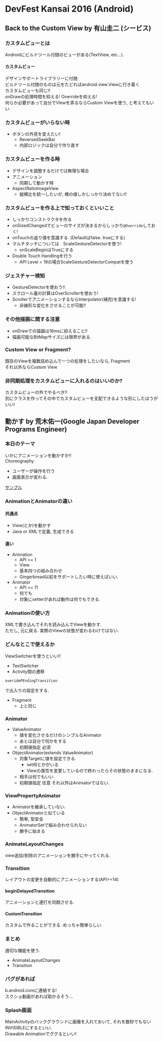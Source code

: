 # DevFest Kansai 2016 (Android)
## Back to the Custom View by 有山圭二 (シービス)
### カスタムビューとは
Androidにビルドツール付随のビューがある(TextView, etc...).</br>
####  カスタムビュー
デザインサポートライブラリーに付随</br>
ビルドツール付随のものは元をたどればandroid.view.Viewに行き着く</br>
カスタムビューも同じ!!</br>
onDrawの処理時間を抑える! Overrideを抑える!</br>
何らか必要があって自分でViewを弄るならCustom Viewを使う, と考えてもいい.
### カスタムビューがいらない時
* ボタンの外見を変えたい!
  * ReversedSeekBar
  * 内部ロジックは自分で作り直す　
### カスタムビューを作る時
* デザインを調整するだけでは無理な場合　
* アニメーション
  * 同期して動かす時　
* AspectRatioImageView
   * 縦横比を統一したいが, 横の値しかしっかり決めてない!!
### カスタムビューを作る上で知っておくといいこと
* しっかりコンストラクタを作る
* onSizedChangedでビューのサイズが決まるからしっかり```@Override```しておく!
* onTouchの返り値を意識する. (Defaultはfalse. trueにする)
* マルチタッチについては　ScaleGestureDetectorを使う!
  * onScaleBeginはTrueにする
* Double Touch Handlingを行う
  * API Level < 19の場合ScaleGestureDetectorCompatを使う　
### ジェスチャー検知
* GestureDetectorを使おう!! </br>
* スクロール量の計算はOverScrollerを使おう!</br>
* ScrollerでアニメーションするならInterpolator(補完)を意識する!
  * 非線形な変化をさせることが可能!!
### その他描画に関する注意　
* onDrawでの描画は16msに抑えること!!
* 描画可能なBitMapサイズには限界がある.
### Custom View or Fragment?
既存のViewを複数詰め込んで一つの処理をしたいなら, Fragment</br>
それ以外ならCustom View
### 非同期処理をカスタムビューに入れるのはいいのか?
カスタムビューの外でやるべき!! </br>
別にクラスを作ってその中でカスタムビューを支配できるような形にしたほうがいい!
## 動かす by 荒木佑一(Google Japan Developer Programs Engineer)
### 本日のテーマ
いかにアニメーションを動かすか!!</br>
Choreography
* ユーザーが操作を行う
* 画面表示が変わる.

[サンプル]("https://goo.gl/zaR6H2")
### AnimationとAnimatorの違い
#### 共通点
* View(とか)を動かす
* Java or XMLで定義, 生成できる
#### 違い
* Animation
  * API >= 1
  * View
  * 基本四つの組み合わせ
  * Gingerbread以前をサポートしたい時に使えばいい.
* Animator
  * API >= 11
  * 何でも
  * 対象にsetterがあれば動作は何でもできる.
### Animationの使い方
XMLで書き込んでそれを読み込んでViewを動かす. </br>
ただし, 元に戻る. 実際のViewの状態が変わるわけではない.
### どんなとこで使えるか
ViewSwitcherを使うといい!!
* TextSwitcher
* Activity間の遷移
```
overidePEndingTransition
```
で出入りの設定をする.
* Fragment
  * 上と同じ
### Animator
* ValueAnimator
  * 値を変化させるだけのシンプルなAnimator
  * あとは自分で何かをする
  * 初期値指定 必須
* ObjectAnimator(extends ValueAnimator)
  * 対象Targetに値を設定できる.
    * set何とかがいる
    * Viewの属性を変更しているので終わったらその状態のままになる.
  * 相手は何でもいい
  * 初期値指定 任意
それ以外はAnimatorではない.
### ViewPropertyAnimator
* Animatorを継承していない.  
* ObjectAnimatorと似ている
  * 簡単, 型安全
  * AnimatorSetで組み合わせられない
  * 勝手に始まる
### AnimateLayoutChanges
view追加/削除のアニメーションを勝手にやってくれる. </br>
### Transition
レイアウトの変更を自動的にアニメーションする(API>=14)</br>
#### beginDelayedTransition
アニメーションと連打を同期させる.
#### CustomTransition
カスタムで作ることができる. めっちゃ簡単らしい.
### まとめ
適切な機能を使う.
* AnimateLayoutChanges
* Transition
### バグがあれば
b.android.comに連絡する!</br>
スクショ動画があれば助かるそう...
### Splash画面
MainActivityのバックグラウンドに画像を入れておいて, それを数秒でもないINVISIBLEにするといい.</br>
Drawable Animationでググるといい!
